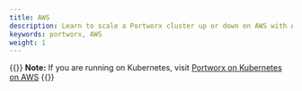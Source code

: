 ```yaml
---
title: AWS
description: Learn to scale a Portworx cluster up or down on AWS with Auto Scaling. Use our tips and tricks to make it simple!
keywords: portworx, AWS
weight: 1
---
```


{{<info>}}
**Note:** If you are running on Kubernetes, visit [Portworx on Kubernetes on AWS](/portworx-install-with-kubernetes/cloud/aws)
{{</info>}}

